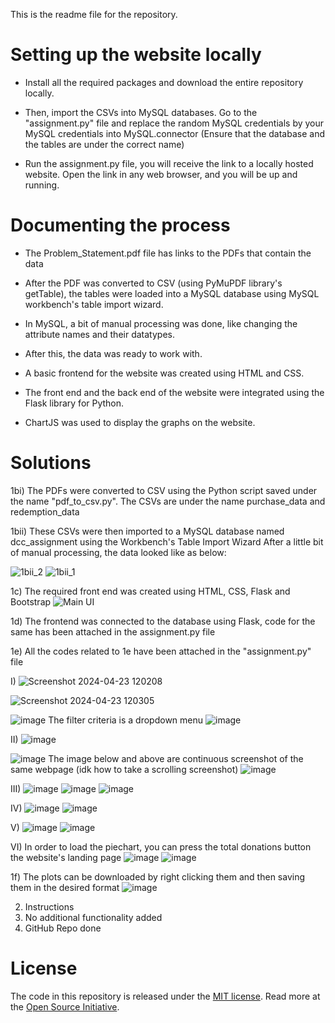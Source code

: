 This is the readme file for the repository.

# Setting up the website locally
* Install all the required packages and download the entire repository locally.

* Then, import the CSVs into MySQL databases. Go to the "assignment.py" file and replace the random MySQL credentials by your MySQL credentials into MySQL.connector (Ensure that the database and the tables are under the correct name)

* Run the assignment.py file, you will receive the link to a locally hosted website. Open the link in any web browser, and you will be up and running.


# Documenting the process
* The Problem_Statement.pdf file has links to the PDFs that contain the data

* After the PDF was converted to CSV (using PyMuPDF library's getTable), the tables were loaded into a MySQL database using MySQL workbench's table import wizard.

* In MySQL, a bit of manual processing was done, like changing the attribute names and their datatypes.

* After this, the data was ready to work with.

* A basic frontend for the website was created using HTML and CSS.

* The front end and the back end of the website were integrated using the Flask library for Python.

* ChartJS was used to display the graphs on the website.


# Solutions

1bi) The PDFs were converted to CSV using the Python script saved under the name "pdf_to_csv.py". The CSVs are under the name purchase_data and redemption_data

1bii) These CSVs were then imported to a MySQL database named dcc_assignment using the Workbench's Table Import Wizard
      After a little bit of manual processing, the data looked like as below:


      
![1bii_2](https://github.com/nikhil-405/flask_web-dev_assignment/assets/148058602/1db66c6c-cd67-49c9-aee0-78453890d1a4)
![1bii_1](https://github.com/nikhil-405/flask_web-dev_assignment/assets/148058602/a0d6008a-cce3-4105-aa55-f512b795d58d)


1c) The required front end was created using HTML, CSS, Flask and Bootstrap
![Main UI](https://github.com/nikhil-405/flask_web-dev_assignment/assets/148058602/ca1e9c64-6a69-4fed-a2ec-b01d3599a286)

1d) The frontend was connected to the database using Flask, code for the same has been attached in the assignment.py file

1e) All the codes related to 1e have been attached in the "assignment.py" file

I) ![Screenshot 2024-04-23 120208](https://github.com/nikhil-405/flask_web-dev_assignment/assets/148058602/08a875ac-c79a-42ca-8f0f-0977325e639d)

![Screenshot 2024-04-23 120305](https://github.com/nikhil-405/flask_web-dev_assignment/assets/148058602/ab5fd479-dccc-4bcd-a03a-5153a189a5b4)

![image](https://github.com/nikhil-405/flask_web-dev_assignment/assets/148058602/e8ab5970-4257-437c-9e2e-b47dec9a187b)
The filter criteria is a dropdown menu
![image](https://github.com/nikhil-405/flask_web-dev_assignment/assets/148058602/f55b194c-51fd-4914-8a34-d61f231f1b0c)


II) 
![image](https://github.com/nikhil-405/flask_web-dev_assignment/assets/148058602/da40aa4d-339c-437b-8367-c8d8bf522042)

![image](https://github.com/nikhil-405/flask_web-dev_assignment/assets/148058602/23fc5a4f-7776-4fed-bd95-a2466990ea83)
The image below and above are continuous screenshot of the same webpage (idk how to take a scrolling screenshot)
![image](https://github.com/nikhil-405/flask_web-dev_assignment/assets/148058602/1eb7d0b7-d056-449d-ad56-a8a7a6b12179)


III) 
![image](https://github.com/nikhil-405/flask_web-dev_assignment/assets/148058602/c45dfeb0-5719-4de7-889a-0ac905d2011c)
![image](https://github.com/nikhil-405/flask_web-dev_assignment/assets/148058602/46f737d7-cf5a-4260-a712-544883da3929)
![image](https://github.com/nikhil-405/flask_web-dev_assignment/assets/148058602/f21becdf-b835-49ae-9c58-d1ca362031ab)


IV) 
![image](https://github.com/nikhil-405/flask_web-dev_assignment/assets/148058602/08310f2e-cf15-4ed2-a9fc-045e03e964f5)
![image](https://github.com/nikhil-405/flask_web-dev_assignment/assets/148058602/d7ec2f85-7fe3-499c-9826-d57bec744a30)


V) 
![image](https://github.com/nikhil-405/flask_web-dev_assignment/assets/148058602/fdbd7192-9346-4ecd-bfae-a819443d6fc7)
![image](https://github.com/nikhil-405/flask_web-dev_assignment/assets/148058602/f4a005b0-185f-4320-b352-c21fb7bbfff9)


VI)
In order to load the piechart, you can press the total donations button the website's landing page
![image](https://github.com/nikhil-405/flask_web-dev_assignment/assets/148058602/f39a1be9-26af-4480-b393-0c323fc6b743)
![image](https://github.com/nikhil-405/flask_web-dev_assignment/assets/148058602/f6236182-5a9d-4fcc-9333-d91f07854c67)


1f) 
The plots can be downloaded by right clicking them and then saving them in the desired format
![image](https://github.com/nikhil-405/flask_web-dev_assignment/assets/148058602/268032fc-f4da-4654-9197-76c2e8614c11)

2) Instructions
3) No additional functionality added
4) GitHub Repo done


# License
The code in this repository is released under the [MIT license](https://github.com/git/git-scm.com/blob/main/MIT-LICENSE.txt). Read more at the [Open Source Initiative](https://opensource.org/).
